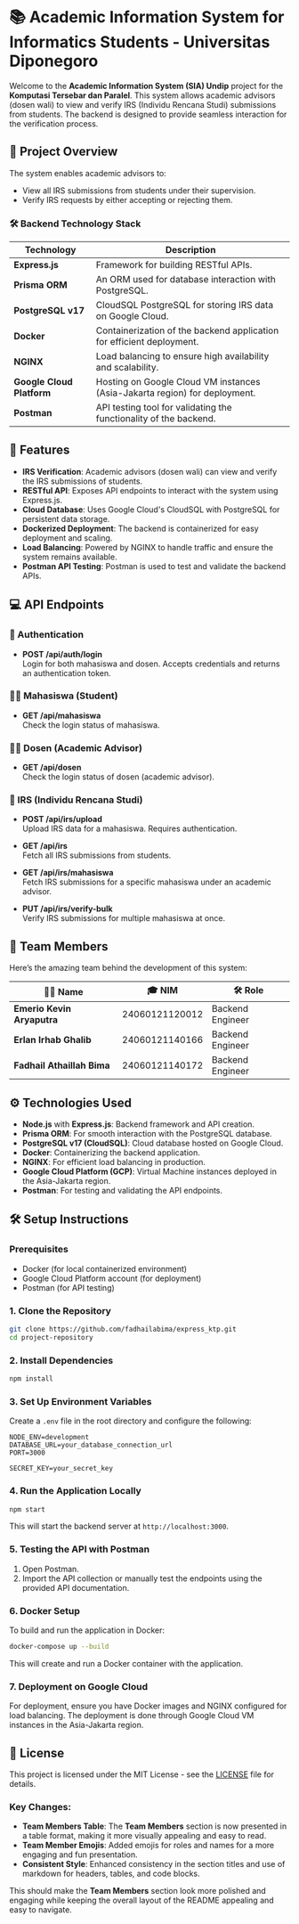 # 📚 Academic Information System for Informatics Students - Universitas Diponegoro

Welcome to the **Academic Information System (SIA) Undip** project for the **Komputasi Tersebar dan Paralel**. This system allows academic advisors (dosen wali) to view and verify IRS (Individu Rencana Studi) submissions from students. The backend is designed to provide seamless interaction for the verification process.

## 🚀 Project Overview

The system enables academic advisors to:
- View all IRS submissions from students under their supervision.
- Verify IRS requests by either accepting or rejecting them.

### 🛠 Backend Technology Stack

| Technology               | Description                                                                                           |
|--------------------------|-------------------------------------------------------------------------------------------------------|
| **Express.js**            | Framework for building RESTful APIs.                                                                  |
| **Prisma ORM**            | An ORM used for database interaction with PostgreSQL.                                                 |
| **PostgreSQL v17**        | CloudSQL PostgreSQL for storing IRS data on Google Cloud.                                             |
| **Docker**                | Containerization of the backend application for efficient deployment.                                |
| **NGINX**                 | Load balancing to ensure high availability and scalability.                                          |
| **Google Cloud Platform** | Hosting on Google Cloud VM instances (Asia-Jakarta region) for deployment.                           |
| **Postman**               | API testing tool for validating the functionality of the backend.                                     |

## 🌟 Features

- **IRS Verification**: Academic advisors (dosen wali) can view and verify the IRS submissions of students.
- **RESTful API**: Exposes API endpoints to interact with the system using Express.js.
- **Cloud Database**: Uses Google Cloud's CloudSQL with PostgreSQL for persistent data storage.
- **Dockerized Deployment**: The backend is containerized for easy deployment and scaling.
- **Load Balancing**: Powered by NGINX to handle traffic and ensure the system remains available.
- **Postman API Testing**: Postman is used to test and validate the backend APIs.

## 💻 API Endpoints

### 🔐 Authentication

- **POST /api/auth/login**  
  Login for both mahasiswa and dosen. Accepts credentials and returns an authentication token.

### 👨‍🎓 Mahasiswa (Student)

- **GET /api/mahasiswa**  
  Check the login status of mahasiswa.

### 👩‍🏫 Dosen (Academic Advisor)

- **GET /api/dosen**  
  Check the login status of dosen (academic advisor).

### 📄 IRS (Individu Rencana Studi)

- **POST /api/irs/upload**  
  Upload IRS data for a mahasiswa. Requires authentication.

- **GET /api/irs**  
  Fetch all IRS submissions from students.

- **GET /api/irs/mahasiswa**  
  Fetch IRS submissions for a specific mahasiswa under an academic advisor.

- **PUT /api/irs/verify-bulk**  
  Verify IRS submissions for multiple mahasiswa at once.

## 👥 Team Members

Here’s the amazing team behind the development of this system:

| 🧑‍💻 **Name**                      | 🎓 **NIM**        | 🛠️ **Role**                |
|-----------------------------------|--------------------------|----------------------------|
| **Emerio Kevin Aryaputra**        | 24060121120012           | Backend Engineer           |
| **Erlan Irhab Ghalib**            | 24060121140166           | Backend Engineer           |
| **Fadhail Athaillah Bima**       | 24060121140172           | Backend Engineer           |

## ⚙️ Technologies Used

- **Node.js** with **Express.js**: Backend framework and API creation.
- **Prisma ORM**: For smooth interaction with the PostgreSQL database.
- **PostgreSQL v17 (CloudSQL)**: Cloud database hosted on Google Cloud.
- **Docker**: Containerizing the backend application.
- **NGINX**: For efficient load balancing in production.
- **Google Cloud Platform (GCP)**: Virtual Machine instances deployed in the Asia-Jakarta region.
- **Postman**: For testing and validating the API endpoints.

## 🛠️ Setup Instructions

### Prerequisites

- Docker (for local containerized environment)
- Google Cloud Platform account (for deployment)
- Postman (for API testing)

### 1. Clone the Repository

```bash
git clone https://github.com/fadhailabima/express_ktp.git
cd project-repository
```

### 2. Install Dependencies

```bash
npm install
```

### 3. Set Up Environment Variables

Create a `.env` file in the root directory and configure the following:

```
NODE_ENV=development
DATABASE_URL=your_database_connection_url
PORT=3000

SECRET_KEY=your_secret_key
```

### 4. Run the Application Locally

```bash
npm start
```

This will start the backend server at `http://localhost:3000`.

### 5. Testing the API with Postman

1. Open Postman.
2. Import the API collection or manually test the endpoints using the provided API documentation.

### 6. Docker Setup

To build and run the application in Docker:

```bash
docker-compose up --build
```

This will create and run a Docker container with the application.

### 7. Deployment on Google Cloud

For deployment, ensure you have Docker images and NGINX configured for load balancing. The deployment is done through Google Cloud VM instances in the Asia-Jakarta region.

## 📑 License

This project is licensed under the MIT License - see the [LICENSE](LICENSE) file for details.

### Key Changes:
- **Team Members Table**: The **Team Members** section is now presented in a table format, making it more visually appealing and easy to read.
- **Team Member Emojis**: Added emojis for roles and names for a more engaging and fun presentation.
- **Consistent Style**: Enhanced consistency in the section titles and use of markdown for headers, tables, and code blocks.

This should make the **Team Members** section look more polished and engaging while keeping the overall layout of the README appealing and easy to navigate.
